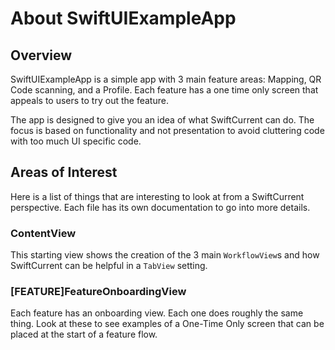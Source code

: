 #  About SwiftUIExampleApp

## Overview
SwiftUIExampleApp is a simple app with 3 main feature areas: Mapping, QR Code scanning, and a Profile.  Each feature has a one time only screen that appeals to users to try out the feature.

The app is designed to give you an idea of what SwiftCurrent can do.  The focus is based on functionality and not presentation to avoid cluttering code with too much UI specific code.

## Areas of Interest
Here is a list of things that are interesting to look at from a SwiftCurrent perspective.  Each file has its own documentation to go into more details.

### ContentView
This starting view shows the creation of the 3 main `WorkflowView`s and how SwiftCurrent can be helpful in a `TabView` setting. 

### [FEATURE]FeatureOnboardingView
Each feature has an onboarding view.  Each one does roughly the same thing.  Look at these to see examples of a One-Time Only screen that can be placed at the start of a feature flow.


